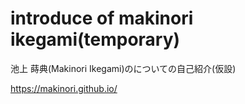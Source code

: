 # introduce of makinori ikegami(temporary)
池上 蒔典(Makinori Ikegami)のについての自己紹介(仮設)

https://makinori.github.io/
